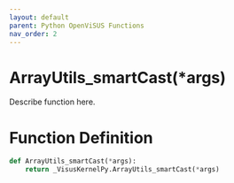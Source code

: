 ```yaml
---
layout: default
parent: Python OpenViSUS Functions
nav_order: 2
---
```


# ArrayUtils_smartCast(*args)

Describe function here.

# Function Definition

```python
def ArrayUtils_smartCast(*args):
    return _VisusKernelPy.ArrayUtils_smartCast(*args)

```